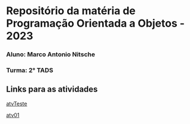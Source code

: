# Repositório da matéria de Programação Orientada a Objetos - 2023

### Aluno: Marco Antonio Nitsche
### Turma: 2° TADS

## Links para as atividades

[atvTeste](https://github.com/manitsche/repositorio_poo/tree/master/Atividades/atvTeste)

[atv01](https://github.com/manitsche/repositorio_poo/tree/master/Atividades/atv01)
